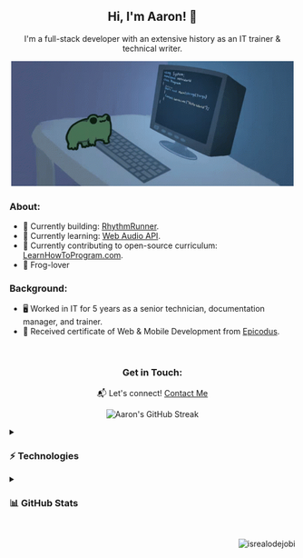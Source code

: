 <h2 align="center">Hi, I'm Aaron! 👋</h2>
<p align="center">I'm a full-stack developer with an extensive history as an IT trainer & technical writer.</p>

<!-- Original Image Source: https://media1.tenor.com/m/YUzRkMOL-3EAAAAC/programming-computer-frog.gif -->
<p align="center">
  <img  src="./gif/tenor-frog-banner.gif"></img>  
</p>


<div align="left">
<h3>About:</h3>
<ul>
  <li>🔨 Currently building: <a href="https://github.com/mejia-dev/rhythmrunner" target="_blank">RhythmRunner</a>.</li>
  <li>🌱 Currently learning: <a href="https://developer.mozilla.org/en-US/docs/Web/API/Web_Audio_API" target="_blank">Web Audio API</a>.</li>
  <li>👐 Currently contributing to open-source curriculum: <a href="https://github.com/epicodus-curriculum/" target="_blank">LearnHowToProgram.com</a>.</li>
  <li>🐸 Frog-lover</li>
</ul>
<h3>Background:</h3>
<ul>
  <li>🖥 Worked in IT for 5 years as a senior technician, documentation manager, and trainer.</li>
  <li>📜 Received certificate of Web & Mobile Development from <a href="https://epicodus.com" target="_blank">Epicodus</a>.</li>
</ul>
</div>
<br />

<h3 align="center">Get in Touch:</h3>
<p align="center">📬 Let's connect! <a href="mailto:aaron@mejia.dev">Contact Me</a></p>


<p align="center">
  <img src="https://github-readme-streak-stats.herokuapp.com?user=mejia-dev&theme=soft-green" alt="Aaron's GitHub Streak"/>
</p>

<details>
  <summary><h3>⚡ Technologies</h3></summary>
  <div>
    <h4>💻 Programming & Markup Languages</h4>
    <a href="https://www.gnu.org/software/bash/" target="_blank"><img src="https://img.shields.io/badge/GNU%20Bash-4EAA25.svg?style=for-the-badge&logo=GNU-Bash&logoColor=white" alt="Bash"></a>
    <a href="https://dotnet.microsoft.com/en-us/languages/csharp" target="_blank"><img src="https://img.shields.io/badge/c%23-%23239120.svg?style=for-the-badge&logo=csharp&logoColor=white" alt="C#"></a>
    <a href="https://developer.mozilla.org/en-US/docs/Learn/Getting_started_with_the_web/CSS_basics" target="_blank"><img src="https://img.shields.io/badge/css3-%231572B6.svg?style=for-the-badge&logo=css3&logoColor=white" alt="CSS3"></a>
    <a href="https://www.google.com/script/start/" target="_blank"><img src="https://img.shields.io/badge/Google%20Apps%20Script-4285F4.svg?style=for-the-badge&logo=Google-Apps-Script&logoColor=white" alt="Google Apps Script"></a>
    <a href="https://developer.mozilla.org/en-US/docs/Web/HTML" target="_blank"><img src="https://img.shields.io/badge/html5-%23E34F26.svg?style=for-the-badge&logo=html5&logoColor=white" alt="HTML5"></a>
    <a href="https://www.java.com/en/" target="_blank"><img src="https://img.shields.io/badge/java-%23ED8B00.svg?style=for-the-badge&logo=openjdk&logoColor=white" alt="Java"></a>
    <a href="https://developer.mozilla.org/en-US/docs/Web/JavaScript" target="_blank"><img src="https://img.shields.io/badge/javascript-%23323330.svg?style=for-the-badge&logo=javascript&logoColor=%23F7DF1E" alt="JavaScript"></a>
    <a href="https://daringfireball.net/projects/markdown/" target="_blank"><img src="https://img.shields.io/badge/markdown-%23000000.svg?style=for-the-badge&logo=markdown&logoColor=white" alt="Markdown"></a>
    <a href="https://nodejs.org/" target="_blank"><img src="https://img.shields.io/badge/node.js-6DA55F?style=for-the-badge&logo=node.js&logoColor=white" alt="NodeJS"></a>
    <a href="https://learn.microsoft.com/en-us/powershell/" target="_blank"><img src="https://img.shields.io/badge/PowerShell-%235391FE.svg?style=for-the-badge&logo=powershell&logoColor=white" alt="PowerShell"></a>
    <a href="https://www.python.org/" target="_blank"><img src="https://img.shields.io/badge/python-3670A0?style=for-the-badge&logo=python&logoColor=ffdd54" alt="Python"></a>
    <a href="https://scratch.mit.edu/" target="_blank"><img src="https://img.shields.io/badge/Scratch-4D97FF.svg?style=for-the-badge&logo=Scratch&logoColor=white" alt="Scratch"></a>
    <a href="https://www.typescriptlang.org/" target="_blank"><img src="https://img.shields.io/badge/typescript-%23007ACC.svg?style=for-the-badge&logo=typescript&logoColor=white" alt="TypeScript"></a>
    <h4>📚 Frameworks & Libraries</h4>
    <a href="https://dotnet.microsoft.com/en-us/" target="_blank"><img src="https://img.shields.io/badge/.NET-5C2D91?style=for-the-badge&logo=.net&logoColor=white" alt=".Net"></a>
    <a href="https://angular.io/" target="_blank"><img src="https://img.shields.io/badge/angular-%23DD0031.svg?style=for-the-badge&logo=angular&logoColor=white" alt="Angular"></a>
    <a href="https://www.arduino.cc/" target="_blank"><img src="https://img.shields.io/badge/Arduino-00878F.svg?style=for-the-badge&logo=Arduino&logoColor=white" alt="Arduino"></a>
    <a href="https://getbootstrap.com/" target="_blank"><img src="https://img.shields.io/badge/bootstrap-%238511FA.svg?style=for-the-badge&logo=bootstrap&logoColor=white" alt="Bootstrap"></a>
    <a href="https://djangoproject.com/" target="_blank"><img src="https://img.shields.io/badge/django-%23092E20.svg?style=for-the-badge&logo=django&logoColor=white" alt="Django"></a>
    <a href="https://expo.dev/" target="_blank"><img src="https://img.shields.io/badge/expo-1C1E24?style=for-the-badge&logo=expo&logoColor=#D04A37" alt="Expo"></a>
    <a href="https://expressjs.com/" target="_blank"><img src="https://img.shields.io/badge/express.js-%23404d59.svg?style=for-the-badge&logo=express&logoColor=%2361DAFB" alt="Express.js"></a>
    <a href="https://jestjs.io/" target="_blank"><img src="https://img.shields.io/badge/-jest-%23C21325?style=for-the-badge&logo=jest&logoColor=white" alt="Jest"></a>
    <a href="https://www.npmjs.com/" target="_blank"><img src="https://img.shields.io/badge/NPM-%23CB3837.svg?style=for-the-badge&logo=npm&logoColor=white" alt="NPM"></a>
    <a href="https://react.dev/" target="_blank"><img src="https://img.shields.io/badge/react-%2320232a.svg?style=for-the-badge&logo=react&logoColor=%2361DAFB" alt="React"></a>
    <a href="https://reactnative.dev/" target="_blank"><img src="https://img.shields.io/badge/react_native-%2320232a.svg?style=for-the-badge&logo=react&logoColor=%2361DAFB" alt="React Native"></a>
    <a href="https://reactrouter.com/" target="_blank"><img src="https://img.shields.io/badge/React_Router-CA4245?style=for-the-badge&logo=react-router&logoColor=white" alt="React Router"></a>
    <a href="https://redux.js.org/" target="_blank"><img src="https://img.shields.io/badge/redux-%23593d88.svg?style=for-the-badge&logo=redux&logoColor=white" alt="Redux"></a>
    <a href="https://tailwindcss.com/" target="_blank"><img src="https://img.shields.io/badge/tailwindcss-%2338B2AC.svg?style=for-the-badge&logo=tailwind-css&logoColor=white" alt="TailwindCSS"></a>
    <a href="https://unity.com/" target="_blank"><img src="https://img.shields.io/badge/unity-%23000000.svg?style=for-the-badge&logo=unity&logoColor=white" alt="Unity"></a>
    <a href="https://vitejs.dev/" target="_blank"><img src="https://img.shields.io/badge/vite-%23646CFF.svg?style=for-the-badge&logo=vite&logoColor=white" alt="Vite"></a>
    <a href="https://wordpress.com/" target="_blank"><img src="https://img.shields.io/badge/WordPress-%23117AC9.svg?style=for-the-badge&logo=WordPress&logoColor=white" alt="WordPress"></a>
    <h4>🗃 Databases, Cloud, & Hosting</h4>
    <a href="https://azure.microsoft.com" target="_blank"><img src="https://img.shields.io/badge/azure-%230072C6.svg?style=for-the-badge&logo=microsoftazure&logoColor=white" alt="Azure"></a>
    <a href="https://firebase.google.com/docs/firestore" target="_blank"><img src="https://img.shields.io/badge/firebase-a08021?style=for-the-badge&logo=firebase&logoColor=ffcd34" alt="Firebase"></a>
    <a href="https://pages.github.com/" target="_blank"><img src="https://img.shields.io/badge/GitHub%20Pages-222222.svg?style=for-the-badge&logo=GitHub-Pages&logoColor=white" alt="GitHub Pages"></a>
    <a href="https://www.mongodb.com/" target="_blank"><img src="https://img.shields.io/badge/MongoDB-%234ea94b.svg?style=for-the-badge&logo=mongodb&logoColor=white" alt="MongoDB"></a>
    <a href="https://www.mysql.com/" target="_blank"><img src="https://img.shields.io/badge/mysql-4479A1.svg?style=for-the-badge&logo=mysql&logoColor=white" alt="MySQL"></a>
    <a href="https://www.netlify.com/" target="_blank"><img src="https://img.shields.io/badge/netlify-%23000000.svg?style=for-the-badge&logo=netlify&logoColor=#00C7B7" alt="Netlify"></a>
    <a href="https://postgresql.com/" target="_blank"><img src="https://img.shields.io/badge/postgres-%23316192.svg?style=for-the-badge&logo=postgresql&logoColor=white" alt="Postgres"></a>
    <a href="https://www.pythonanywhere.com/" target="_blank"><img src="https://img.shields.io/badge/pythonanywhere-%232F9FD7.svg?style=for-the-badge&logo=pythonanywhere&logoColor=151515" alt="PythonAnywhere"></a>
    <h4>🔧 IDEs & Tools:</h4>
    <a href="https://www.audacityteam.org/" target="_blank"><img src="https://img.shields.io/badge/Audacity-0000CC.svg?style=for-the-badge&logo=Audacity&logoColor=white" alt="Audacity"></a>
    <a href="https://eclipseide.org/" target="_blank"><img src="https://img.shields.io/badge/Eclipse-FE7A16.svg?style=for-the-badge&logo=Eclipse&logoColor=white" alt="Eclipse"></a>
    <a href="https://eslint.org/" target="_blank"><img src="https://img.shields.io/badge/ESLint-4B3263?style=for-the-badge&logo=eslint&logoColor=white" alt="ESLint"></a>
    <a href="https://darkreader.org/" target="_blank"><img src="https://img.shields.io/badge/Dark%20Reader-141E24.svg?style=for-the-badge&logo=Dark-Reader&logoColor=white" alt="Dark Reader"></a>
    <a href="https://www.debian.org/" target="_blank"><img src="https://img.shields.io/badge/Debian-A81D33.svg?style=for-the-badge&logo=Debian&logoColor=white" alt="Debian"></a>
    <a href="https://discord.com/" target="_blank"><img src="https://img.shields.io/badge/Discord-5865F2.svg?style=for-the-badge&logo=Discord&logoColor=white" alt="Discord"></a>
    <a href="https://www.figma.com/" target="_blank"><img src="https://img.shields.io/badge/figma-%23F24E1E.svg?style=for-the-badge&logo=figma&logoColor=white" alt="Figma"></a>
    <a href="https://www.gimp.org/" target="_blank"><img src="https://img.shields.io/badge/Gimp-657D8B?style=for-the-badge&logo=gimp&logoColor=FFFFFF" alt="Gimp Gnu Image Manipulation Program"></a>
    <a href="https://git-scm.com/" target="_blank"><img src="https://img.shields.io/badge/git-%23F05033.svg?style=for-the-badge&logo=git&logoColor=white" alt="Git"></a>
    <a href="https://www.notion.so/" target="_blank"><img src="https://img.shields.io/badge/Notion-%23000000.svg?style=for-the-badge&logo=notion&logoColor=white" alt="Notion"></a>
    <a href="https://www.postman.com/" target="_blank"><img src="https://img.shields.io/badge/Postman-FF6C37.svg?style=for-the-badge&logo=Postman&logoColor=white" alt="Postman"></a>
    <a href="https://stackoverflow.com/" target="_blank"><img src="https://img.shields.io/badge/Stack%20Overflow-F58025.svg?style=for-the-badge&logo=Stack-Overflow&logoColor=white" alt="Stack Overflow"></a>
    <a href="https://www.vim.org/" target="_blank"><img src="https://img.shields.io/badge/VIM-%2311AB00.svg?style=for-the-badge&logo=vim&logoColor=white" alt="Vim"></a>
    <a href="https://code.visualstudio.com/" target="_blank"><img src="https://img.shields.io/badge/Visual%20Studio%20Code-0078d7.svg?style=for-the-badge&logo=visual-studio-code&logoColor=white" alt="Visual Studio Code"></a>
  </div>
</details>
<details>
  <summary><h3>📊 GitHub Stats</h3></summary>
  <div>
    <img src="https://github-readme-stats.vercel.app/api?username=mejia-dev&show_icons=true&theme=dark" alt="Aaron's GitHub Stats" />
    <img src="https://github-readme-stats.vercel.app/api/top-langs?username=mejia-dev&langs_count=10&show_icons=true&locale=en&layout=compact&theme=dark" alt="Aaron's Most-Used Languages" />
  </div>
</details>

<br />
<p align="right"> <img src="https://komarev.com/ghpvc/?username=mejia-dev&label=Profile%20views&color=0c9407&style=flat" alt="isrealodejobi" />
</p>
<!---
mejia-dev/mejia-dev is a ✨ special ✨ repository because its `README.md` (this file) appears on your GitHub profile.
You can click the Preview link to take a look at your changes.
--->
